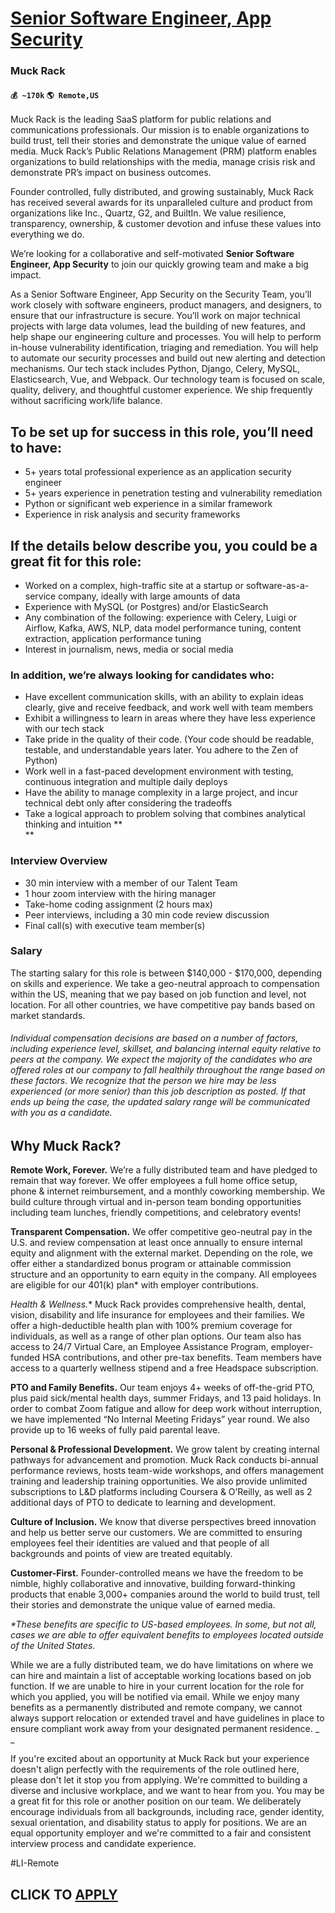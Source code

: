 # [Senior Software Engineer, App Security](https://www.remotewlb.com/apply/senior-software-engineer-app-security)  
### Muck Rack  
#### `💰 ~170k` `🌎 Remote,US`  

Muck Rack is the leading SaaS platform for public relations and communications professionals. Our mission is to enable organizations to build trust, tell their stories and demonstrate the unique value of earned media. Muck Rack’s Public Relations Management (PRM) platform enables organizations to build relationships with the media, manage crisis risk and demonstrate PR’s impact on business outcomes.

Founder controlled, fully distributed, and growing sustainably, Muck Rack has received several awards for its unparalleled culture and product from organizations like Inc., Quartz, G2, and BuiltIn. We value resilience, transparency, ownership, & customer devotion and infuse these values into everything we do.

We’re looking for a collaborative and self-motivated **Senior Software Engineer, App Security** to join our quickly growing team and make a big impact.

As a Senior Software Engineer, App Security on the Security Team, you’ll work closely with software engineers, product managers, and designers, to ensure that our infrastructure is secure. You’ll work on major technical projects with large data volumes, lead the building of new features, and help shape our engineering culture and processes. You will help to perform in-house vulnerability identification, triaging and remediation. You will help to automate our security processes and build out new alerting and detection mechanisms. Our tech stack includes Python, Django, Celery, MySQL, Elasticsearch, Vue, and Webpack. Our technology team is focused on scale, quality, delivery, and thoughtful customer experience. We ship frequently without sacrificing work/life balance.

## To be set up for success in this role, you’ll need to have:

  * 5+ years total professional experience as an application security engineer
  * 5+ years experience in penetration testing and vulnerability remediation
  * Python or significant web experience in a similar framework
  * Experience in risk analysis and security frameworks

## If the details below describe you, you could be a great fit for this role:

  * Worked on a complex, high-traffic site at a startup or software-as-a-service company, ideally with large amounts of data
  * Experience with MySQL (or Postgres) and/or ElasticSearch
  * Any combination of the following: experience with Celery, Luigi or Airflow, Kafka, AWS, NLP, data model performance tuning, content extraction, application performance tuning
  * Interest in journalism, news, media or social media

### **In addition, we’re always looking for candidates who:**

  * Have excellent communication skills, with an ability to explain ideas clearly, give and receive feedback, and work well with team members
  * Exhibit a willingness to learn in areas where they have less experience with our tech stack
  * Take pride in the quality of their code. (Your code should be readable, testable, and understandable years later. You adhere to the Zen of Python)
  * Work well in a fast-paced development environment with testing, continuous integration and multiple daily deploys
  * Have the ability to manage complexity in a large project, and incur technical debt only after considering the tradeoffs
  * Take a logical approach to problem solving that combines analytical thinking and intuition **  
**

### Interview Overview

  * 30 min interview with a member of our Talent Team
  * 1 hour zoom interview with the hiring manager
  * Take-home coding assignment (2 hours max)
  * Peer interviews, including a 30 min code review discussion
  * Final call(s) with executive team member(s) 

### Salary

The starting salary for this role is between $140,000 - $170,000, depending on skills and experience. We take a geo-neutral approach to compensation within the US, meaning that we pay based on job function and level, not location. For all other countries, we have competitive pay bands based on market standards.

###### Individual compensation decisions are based on a number of factors, including experience level, skillset, and balancing internal equity relative to peers at the company. We expect the majority of the candidates who are offered roles at our company to fall healthily throughout the range based on these factors. We recognize that the person we hire may be less experienced (or more senior) than this job description as posted. If that ends up being the case, the updated salary range will be communicated with you as a candidate.

##  **Why Muck Rack?**

**Remote Work, Forever.** We’re a fully distributed team and have pledged to remain that way forever. We offer employees a full home office setup, phone & internet reimbursement, and a monthly coworking membership. We build culture through virtual and in-person team bonding opportunities including team lunches, friendly competitions, and celebratory events!

**Transparent Compensation.** We offer competitive geo-neutral pay in the U.S. and review compensation at least once annually to ensure internal equity and alignment with the external market. Depending on the role, we offer either a standardized bonus program or attainable commission structure and an opportunity to earn equity in the company. All employees are eligible for our 401(k) plan* with employer contributions.

**Health & Wellness*.** Muck Rack provides comprehensive health, dental, vision, disability and life insurance for employees and their families. We offer a high-deductible health plan with 100% premium coverage for individuals, as well as a range of other plan options. Our team also has access to 24/7 Virtual Care, an Employee Assistance Program, employer-funded HSA contributions, and other pre-tax benefits. Team members have access to a quarterly wellness stipend and a free Headspace subscription.

**PTO and Family Benefits.** Our team enjoys 4+ weeks of off-the-grid PTO, plus paid sick/mental health days, summer Fridays, and 13 paid holidays. In order to combat Zoom fatigue and allow for deep work without interruption, we have implemented “No Internal Meeting Fridays” year round. We also provide up to 16 weeks of fully paid parental leave.

**Personal & Professional Development.** We grow talent by creating internal pathways for advancement and promotion. Muck Rack conducts bi-annual performance reviews, hosts team-wide workshops, and offers management training and leadership training opportunities. We also provide unlimited subscriptions to L&D platforms including Coursera & O’Reilly, as well as 2 additional days of PTO to dedicate to learning and development.

**Culture of Inclusion.** We know that diverse perspectives breed innovation and help us better serve our customers. We are committed to ensuring employees feel their identities are valued and that people of all backgrounds and points of view are treated equitably.

**Customer-First.** Founder-controlled means we have the freedom to be nimble, highly collaborative and innovative, building forward-thinking products that enable 3,000+ companies around the world to build trust, tell their stories and demonstrate the unique value of earned media.

_*These benefits are specific to US-based employees. In some, but not all, cases we are able to offer equivalent benefits to employees located outside of the United States._

While we are a fully distributed team, we do have limitations on where we can hire and maintain a list of acceptable working locations based on job function. If we are unable to hire in your current location for the role for which you applied, you will be notified via email. While we enjoy many benefits as a permanently distributed and remote company, we cannot always support relocation or extended travel and have guidelines in place to ensure compliant work away from your designated permanent residence. _  
_

If you're excited about an opportunity at Muck Rack but your experience doesn't align perfectly with the requirements of the role outlined here, please don't let it stop you from applying. We're committed to building a diverse and inclusive workplace, and we want to hear from you. You may be a great fit for this role or another position on our team. We deliberately encourage individuals from all backgrounds, including race, gender identity, sexual orientation, and disability status to apply for positions. We are an equal opportunity employer and we're committed to a fair and consistent interview process and candidate experience.

#LI-Remote

  
## CLICK TO [APPLY](https://www.remotewlb.com/apply/senior-software-engineer-app-security)

